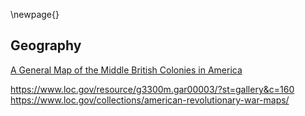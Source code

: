 \newpage{}
## Geography

[A General Map of the Middle British Colonies in America](https://www.loc.gov/resource/g3300m.gar00003/?sp=44&r=0.054,0.268,0.76,0.431,0)

https://www.loc.gov/resource/g3300m.gar00003/?st=gallery&c=160
https://www.loc.gov/collections/american-revolutionary-war-maps/
